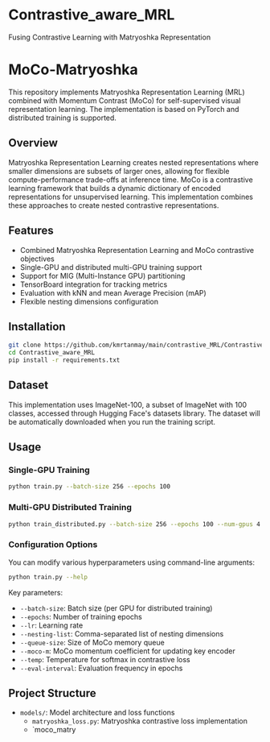 # Contrastive_aware_MRL
Fusing Contrastive Learning with Matryoshka Representation 

# MoCo-Matryoshka

This repository implements Matryoshka Representation Learning (MRL) combined with Momentum Contrast (MoCo) for self-supervised visual representation learning. The implementation is based on PyTorch and distributed training is supported.

## Overview

Matryoshka Representation Learning creates nested representations where smaller dimensions are subsets of larger ones, allowing for flexible compute-performance trade-offs at inference time. MoCo is a contrastive learning framework that builds a dynamic dictionary of encoded representations for unsupervised learning. This implementation combines these approaches to create nested contrastive representations.

## Features

- Combined Matryoshka Representation Learning and MoCo contrastive objectives
- Single-GPU and distributed multi-GPU training support
- Support for MIG (Multi-Instance GPU) partitioning
- TensorBoard integration for tracking metrics
- Evaluation with kNN and mean Average Precision (mAP)
- Flexible nesting dimensions configuration

## Installation

```bash
git clone https://github.com/kmrtanmay/main/contrastive_MRL/Contrastive_aware_MRL.git
cd Contrastive_aware_MRL
pip install -r requirements.txt
```

## Dataset

This implementation uses ImageNet-100, a subset of ImageNet with 100 classes, accessed through Hugging Face's datasets library. The dataset will be automatically downloaded when you run the training script.

## Usage

### Single-GPU Training

```bash
python train.py --batch-size 256 --epochs 100
```

### Multi-GPU Distributed Training

```bash
python train_distributed.py --batch-size 256 --epochs 100 --num-gpus 4
```

### Configuration Options

You can modify various hyperparameters using command-line arguments:

```bash
python train.py --help
```

Key parameters:

- `--batch-size`: Batch size (per GPU for distributed training)
- `--epochs`: Number of training epochs
- `--lr`: Learning rate
- `--nesting-list`: Comma-separated list of nesting dimensions
- `--queue-size`: Size of MoCo memory queue 
- `--moco-m`: MoCo momentum coefficient for updating key encoder
- `--temp`: Temperature for softmax in contrastive loss
- `--eval-interval`: Evaluation frequency in epochs

## Project Structure

- `models/`: Model architecture and loss functions
  - `matryoshka_loss.py`: Matryoshka contrastive loss implementation
  - `moco_matry